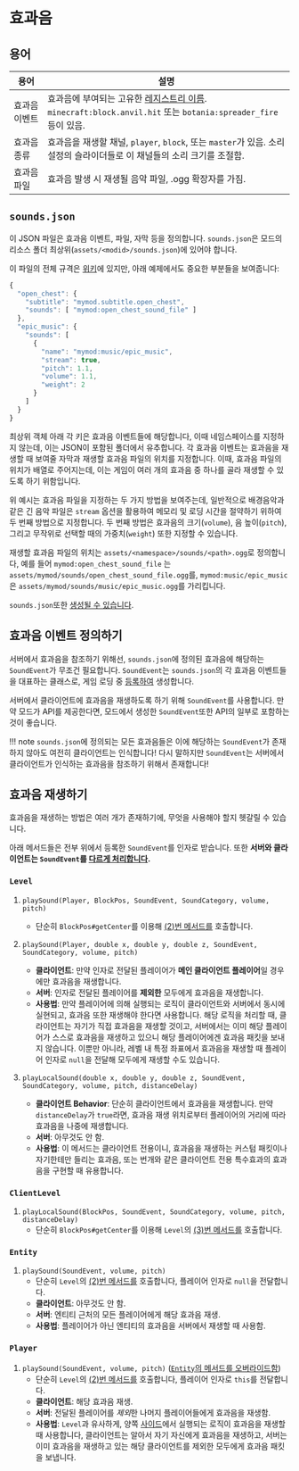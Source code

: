 효과음
======

용어
-----------

| 용어      | 설명                                                                                           |
|---------|----------------------------------------------------------------------------------------------|
| 효과음 이벤트 | 효과음에 부여되는 고유한 [레지스트리 이름][loc]. `minecraft:block.anvil.hit` 또는 `botania:spreader_fire` 등이 있음. |
| 효과음 종류  | 효과음을 재생할 채널, `player`, `block`, 또는 `master`가 있음. 소리 설정의 슬라이더들로 이 채널들의 소리 크기를 조절함.            |
| 효과음 파일  | 효과음 발생 시 재생될 음악 파일, .ogg 확장자를 가짐.                                                            |

`sounds.json`
-------------

이 JSON 파일은 효과음 이벤트, 파일, 자막 등을 정의합니다. `sounds.json`은 모드의 리소스 폴더 최상위(`assets/<modid>/sounds.json`)에 있어야 합니다.

이 파일의 전체 규격은 [위키][wiki]에 있지만, 아래 예제에서도 중요한 부분들을 보여줍니다:

```js
{
  "open_chest": {
    "subtitle": "mymod.subtitle.open_chest",
    "sounds": [ "mymod:open_chest_sound_file" ]
  },
  "epic_music": {
    "sounds": [
      {
        "name": "mymod:music/epic_music",
        "stream": true,
        "pitch": 1.1,
        "volume": 1.1,
        "weight": 2
      }
    ]
  }
}
```

최상위 객체 아래 각 키은 효과음 이벤트들에 해당합니다, 이때 네임스페이스를 지정하지 않는데, 이는 JSON이 포함된 폴더에서 유추합니다. 각 효과음 이벤트는 효과음을 재생할 때 보여줄 자막과 재생할 효과음 파일의 위치를 지정합니다. 이때, 효과음 파일의 위치가 배열로 주어지는데, 이는 게임이 여러 개의 효과음 중 하나를 골라 재생할 수 있도록 하기 위함입니다. 

위 예시는 효과음 파일을 지정하는 두 가지 방법을 보여주는데, 일반적으로 배경음악과 같은 긴 음악 파일은 `stream` 옵션을 활용하여 메모리 및 로딩 시간을 절약하기 위하여 두 번째 방법으로 지정합니다. 두 번째 방법은 효과음의 크기(`volume`), 음 높이(`pitch`), 그리고 무작위로 선택할 때의 가중치(`weight`) 또한 지정할 수 있습니다.

재생할 효과음 파일의 위치는 `assets/<namespace>/sounds/<path>.ogg`로 정의합니다, 예를 들어 `mymod:open_chest_sound_file` 는 `assets/mymod/sounds/open_chest_sound_file.ogg`를, `mymod:music/epic_music`은 `assets/mymod/sounds/music/epic_music.ogg`를 가리킵니다.

`sounds.json`또한 [생성될 수 있습니다][datagen].

효과음 이벤트 정의하기
---------------------

서버에서 효과음을 참조하기 위해선, `sounds.json`에 정의된 효과음에 해당하는 `SoundEvent`가 무조건 필요합니다. `SoundEvent`는 `sounds.json`의 각 효과음 이벤트들을 대표하는 클래스로, 게임 로딩 중 [등록하여][registration] 생성합니다.

서버에서 클라이언트에 효과음을 재생하도록 하기 위해 `SoundEvent`를 사용합니다. 만약 모드가 API를 제공한다면, 모드에서 생성한 `SoundEvent`또한 API의 일부로 포함하는 것이 좋습니다.

!!! note
    `sounds.json`에 정의되는 모든 효과음들은 이에 해당하는 `SoundEvent`가 존재하지 않아도 여전히 클라이언트는 인식합니다! 다시 말하지만 `SoundEvent`는 서버에서 클라이언트가 인식하는 효과음을 참조하기 위해서 존재합니다!

효과음 재생하기
--------------

효과음을 재생하는 방법은 여러 개가 존재하기에, 무엇을 사용해야 할지 헷갈릴 수 있습니다.

아래 메서드들은 전부 위에서 등록한 `SoundEvent`를 인자로 받습니다. 또한 **서버와 클라이언트는 `SoundEvent`를 [다르게 처리합니다][sides].**

### `Level`

1. <a name="level-playsound-pbecvp"></a> `playSound(Player, BlockPos, SoundEvent, SoundCategory, volume, pitch)`
   
   - 단순히 `BlockPos#getCenter`를 이용해 [(2)번 메서드를](#level-playsound-pxyzecvp) 호출합니다.

2. <a name="level-playsound-pxyzecvp"></a> `playSound(Player, double x, double y, double z, SoundEvent, SoundCategory, volume, pitch)`
   
   - **클라이언트**: 만약 인자로 전달된 플레이어가 **메인 클라이언트 플레이어**일 경우에만 효과음을 재생합니다.
   - **서버**: 인자로 전달된 플레이어를 **제외한** 모두에게 효과음을 재생합니다.
   - **사용법**: 만약 플레이어에 의해 실행되는 로직이 클라이언트와 서버에서 동시에 실현되고, 효과음 또한 재생해야 한다면 사용합니다. 해당 로직을 처리할 때, 클라이언트는 자기가 직접 효과음을 재생할 것이고, 서버에서는 이미 해당 플레이어가 스스로 효과음을 재생하고 있으니 해당 플레이어에겐 효과음 패킷을 보내지 않습니다. 이뿐만 아니라, 레벨 내 특정 좌표에서 효과음을 재생할 때 플레이어 인자로 `null`을 전달해 모두에게 재생할 수도 있습니다.

3. <a name="level-playsound-xyzecvpd"></a> `playLocalSound(double x, double y, double z, SoundEvent, SoundCategory, volume, pitch, distanceDelay)`
   
   - **클라이언트 Behavior**: 단순히 클라이언트에서 효과음을 재생합니다. 만약`distanceDelay`가 `true`라면, 효과음 재생 위치로부터 플레이어의 거리에 따라 효과음을 나중에 재생합니다.
   - **서버**: 아무것도 안 함.
   - **사용법**: 이 메서드는 클라이언트 전용이니, 효과음을 재생하는 커스텀 패킷이나 자기한테만 들리는 효과음, 또는 번개와 같은 클라이언트 전용 특수효과의 효과음을 구현할 때 유용합니다.

### `ClientLevel`

1. <a name="clientlevel-playsound-becvpd"></a> `playLocalSound(BlockPos, SoundEvent, SoundCategory, volume, pitch, distanceDelay)`
   - 단순히 `BlockPos#getCenter`를 이용해 `Level`의 [(3)번 메서드를](#level-playsound-xyzecvpd) 호출합니다.

### `Entity`

1. <a name="entity-playsound-evp"></a> `playSound(SoundEvent, volume, pitch)`
   - 단순히 `Level`의 [(2)번 메서드를](#level-playsound-pxyzecvp) 호출합니다, 플레이어 인자로 `null`을 전달합니다.
   - **클라이언트**: 아무것도 안 함.
   - **서버**: 엔티티 근처의 모든 플레이어에게 해당 효과음 재생.
   - **사용법**: 플레이어가 아닌 엔티티의 효과음을 서버에서 재생할 때 사용함.

### `Player`

1. <a name="player-playsound-evp"></a> `playSound(SoundEvent, volume, pitch)` ([`Entity`의 메서드를 오버라이드함](#entity-playsound-evp))
   - 단순히 `Level`의 [(2)번 메서드를](#level-playsound-pxyzecvp) 호출합니다, 플레이어 인자로 `this`를 전달합니다.
   - **클라이언트**: 해당 효과음 재생.
   - **서버**: 전달된 플레이어를 *제외*한 나머지 플레이어들에게 효과음을 재생함.
   - **사용법**: `Level`과 유사하게, 양쪽 [사이드][sides]에서 실행되는 로직이 효과음을 재생할 때 사용합니다, 클라이언트는 알아서 자기 자신에게 효과음을 재생하고, 서버는 이미 효과음을 재생하고 있는 해당 클라이언트를 제외한 모두에게 효과음 패킷을 보냅니다.

[loc]: ../concepts/resources.md#resourcelocation
[wiki]: https://minecraft.gamepedia.com/Sounds.json
[datagen]: ../datagen/client/sounds.md
[registration]: ../concepts/registries.md#methods-for-registering
[sides]: ../concepts/sides.md

